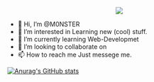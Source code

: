 <p align="center">
  <img src="https://capsule-render.vercel.app/api?text=Hey Everyone!🕹️&animation=fadeIn&type=waving&color=gradient&height=100"/>
</p>

- 👋 Hi, I’m @M0NSTER
- 👀 I’m interested in Learning new (cool) stuff.
- 🌱 I’m currently learning Web-Developmet
- 💞️ I’m looking to collaborate on <a herf = "https://github.com/m0nster0p">
- 📫 How to reach me Just messege me.


[![Anurag's GitHub stats](https://github-readme-stats.vercel.app/api?username=RitikJaat)](https://github.com/anuraghazra/github-readme-stats)

<!---
RitikJaat/RitikJaat is a ✨ special ✨ repository because its `README.md` (this file) appears on your GitHub profile.
You can click the Preview link to take a look at your changes.
--->
